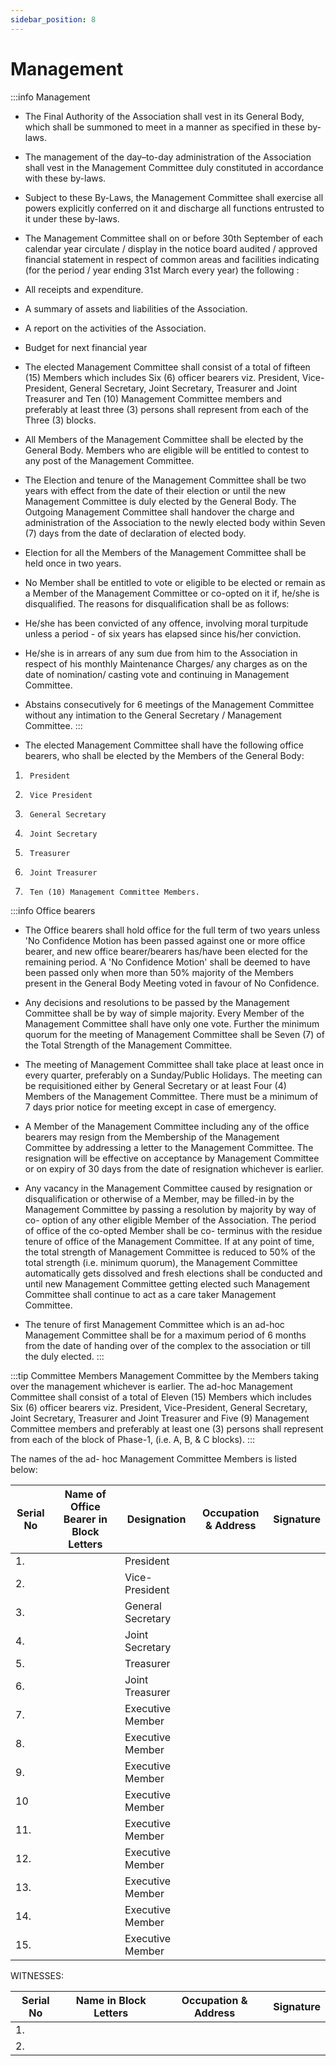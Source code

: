 ```yaml
---
sidebar_position: 8
---
```


# Management
:::info Management
- The Final Authority of the Association shall vest in its General Body, which shall be summoned to meet in a manner as specified in these by-laws.

- The management of the day–to-day administration of the Association shall vest in the Management Committee duly constituted in accordance with these by-laws.

- Subject to these By-Laws, the Management Committee shall exercise all powers explicitly conferred on it and discharge all functions entrusted to it under these by-laws.

- The Management Committee  shall  on  or  before  30th  September  of  each calendar year circulate / display in the notice board audited / approved financial statement in respect of common areas and facilities indicating (for the period / year ending 31st March every year) the following :
- All receipts and expenditure.
- A summary of assets and liabilities of the Association.
- A report on the activities of the Association.
- Budget for next financial year

- The elected Management Committee shall consist of a total of fifteen (15) Members which includes Six (6) officer bearers viz. President, Vice-President, General Secretary, Joint Secretary, Treasurer and Joint Treasurer and Ten (10) Management Committee members and preferably at least three (3) persons shall represent from each of the Three (3) blocks.

- All Members of the Management Committee shall be elected by the General Body. Members who are eligible will be entitled to contest to any post of the Management Committee.

- The Election and tenure of the Management Committee shall be two years with effect from the date of their election or until the new Management Committee is duly elected by the General Body. The Outgoing Management Committee shall handover the charge and administration of the Association to the newly elected body within Seven (7) days from the date of declaration of elected body.

- Election for all the Members of the Management Committee shall be held once in two years.

- No Member shall be entitled to vote or eligible to be elected or remain as a Member of the Management Committee or co-opted on it if, he/she is disqualified. The reasons for disqualification shall be as follows:
- He/she has been convicted of any offence, involving moral turpitude unless a period - of six years has elapsed since his/her conviction.
- He/she is in arrears of any sum due from him to the Association in respect of his monthly Maintenance Charges/ any charges as on the date of nomination/ casting vote and continuing in Management Committee.
- Abstains consecutively for 6 meetings of the Management Committee without any intimation to the General Secretary / Management Committee.
:::
- The elected Management Committee shall have the following office bearers, who shall be elected by the Members of the General Body:
1.	    President
2.	    Vice President
3.	    General Secretary
4.	    Joint Secretary
5.	    Treasurer
6.	    Joint Treasurer
7.	    Ten (10) Management Committee Members.
 
:::info Office bearers
- The Office bearers shall hold office  for  the  full  term  of  two  years  unless 'No Confidence Motion has been passed against one or more office bearer, and new office bearer/bearers has/have been elected for the remaining period. A 'No Confidence Motion' shall be deemed to have been passed only when more than 50% majority of the Members present in the General Body Meeting voted in favour of No Confidence.

- Any decisions and resolutions to be passed by the Management Committee shall be by way of simple majority. Every Member of the Management Committee shall have only one vote. Further the minimum quorum for the meeting of Management Committee shall be Seven (7) of the Total Strength of the Management Committee.

- The meeting of Management Committee shall take place at least once in every quarter, preferably on a Sunday/Public Holidays. The meeting can be requisitioned either by General Secretary or at least Four (4) Members of the Management Committee. There must be a minimum of 7 days prior notice for meeting except in case of emergency.

- A Member of the Management Committee including any of the office bearers may resign from the Membership of the Management Committee by addressing a letter to the Management Committee. The resignation will be effective on acceptance by Management Committee or on expiry of 30 days from the date of resignation whichever is earlier.

- Any   vacancy   in   the   Management   Committee   caused    by resignation  or disqualification or otherwise of a Member, may be filled-in by  the Management Committee by passing a resolution by majority by way of co- option of any other eligible Member of the Association. The period of office of the co-opted Member shall be co- terminus with the residue tenure of office of the Management Committee. If at any point of time, the total strength of Management Committee is reduced to 50% of the total strength (i.e. minimum quorum), the Management Committee automatically gets dissolved and fresh elections  shall  be  conducted  and  until  new   Management  Committee  getting elected such Management Committee shall continue to act as a care taker Management Committee.

- The tenure of first Management Committee which is an ad-hoc Management Committee shall be for a maximum period of 6 months from the date of handing over of the complex to the association or till the duly elected.
:::
 
:::tip Committee Members
Management Committee by the Members taking over the management whichever is earlier. The ad-hoc Management Committee shall consist of a total of Eleven (15) Members which includes Six (6) officer bearers viz. President, Vice-President, General Secretary, Joint Secretary, Treasurer and Joint Treasurer and Five (9) Management Committee members and preferably at least one (3) persons shall represent from each of the block of Phase-1, (i.e. A,  B, & C blocks).
:::

The names of the ad- hoc Management Committee  Members is listed below:

|Serial No|	Name of	Office Bearer in Block Letters | Designation | Occupation & Address	| Signature |
|---------|:--------------------------------------:|-------------|----------------------|-----------|
|1.		  |         		                       |President             |                      |            |
|2.		  |              						   |Vice-President		 	 |						|            |
|3.		  |		                                   |General Secretary||
|4.		  |										   |Joint Secretary||
|5.		  |										   |Treasurer||
|6.		  |	                                       |Joint Treasurer||	
|7.		  |		                                   |Executive Member||
|8.		  |		                                   |Executive Member||
|9.		  |		                                   |Executive Member||
|10		  |		                                   |Executive Member||
|11.	  |		                                   |Executive Member||
|12.	  |		                                   |Executive Member||
|13.	  |		                                   |Executive Member||
|14.	  |		                                   |Executive Member||
|15.	  |		                                   |Executive Member||

WITNESSES:

|Serial No|	Name in Block Letters |  Occupation & Address	| Signature |
|---------|:--------------------------------------:|-------------|-----------|
|1.		  |		                       |                      |            |
|2.		  |						   |		 	 |						|
 
